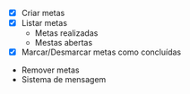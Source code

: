 - [x] Criar metas
- [x] Listar metas
    - Metas realizadas
    - Mestas abertas
- [x] Marcar/Desmarcar metas como concluídas
- Remover metas
- Sistema de mensagem
